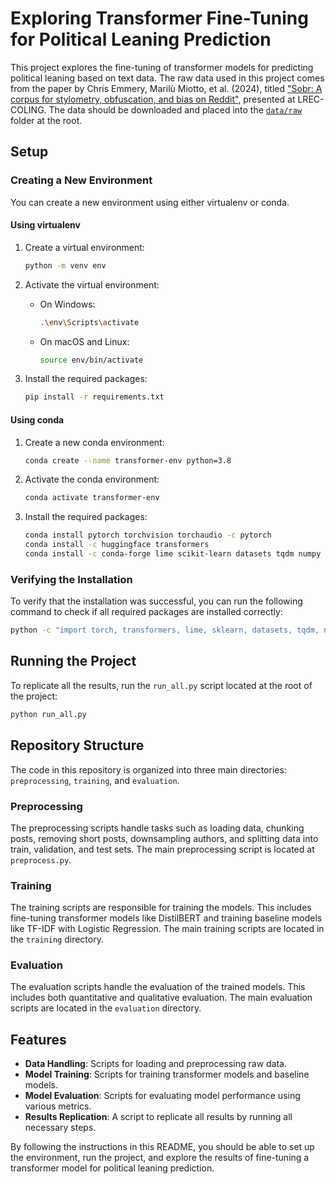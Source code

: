 # Exploring Transformer Fine-Tuning for Political Leaning Prediction

This project explores the fine-tuning of transformer models for predicting political leaning based on text data. The raw data used in this project comes from the paper by Chris Emmery, Marilù Miotto, et al. (2024), titled ["Sobr: A corpus for stylometry, obfuscation, and bias on Reddit"](https://aclanthology.org/2024.lrec-main.1302.pdf), presented at LREC-COLING. The data should be downloaded and placed into the [`data/raw`](data/raw) folder at the root.

## Setup

### Creating a New Environment

You can create a new environment using either virtualenv or conda.

#### Using virtualenv

1. Create a virtual environment:
    ```sh
    python -m venv env
    ```

2. Activate the virtual environment:
    - On Windows:
        ```sh
        .\env\Scripts\activate
        ```
    - On macOS and Linux:
        ```sh
        source env/bin/activate
        ```

3. Install the required packages:
    ```sh
    pip install -r requirements.txt
    ```

#### Using conda

1. Create a new conda environment:
    ```sh
    conda create --name transformer-env python=3.8
    ```

2. Activate the conda environment:
    ```sh
    conda activate transformer-env
    ```

3. Install the required packages:
    ```sh
    conda install pytorch torchvision torchaudio -c pytorch
    conda install -c huggingface transformers
    conda install -c conda-forge lime scikit-learn datasets tqdm numpy pandas
    ```

### Verifying the Installation

To verify that the installation was successful, you can run the following command to check if all required packages are installed correctly:
```sh
python -c "import torch, transformers, lime, sklearn, datasets, tqdm, numpy, pandas; print('All packages are installed correctly.')"
```

## Running the Project

To replicate all the results, run the `run_all.py` script located at the root of the project:
```sh
python run_all.py
```

## Repository Structure

The code in this repository is organized into three main directories: `preprocessing`, `training`, and `evaluation`.

### Preprocessing

The preprocessing scripts handle tasks such as loading data, chunking posts, removing short posts, downsampling authors, and splitting data into train, validation, and test sets. The main preprocessing script is located at `preprocess.py`.

### Training

The training scripts are responsible for training the models. This includes fine-tuning transformer models like DistilBERT and training baseline models like TF-IDF with Logistic Regression. The main training scripts are located in the `training` directory.

### Evaluation

The evaluation scripts handle the evaluation of the trained models. This includes both quantitative and qualitative evaluation. The main evaluation scripts are located in the `evaluation` directory.

## Features

- **Data Handling**: Scripts for loading and preprocessing raw data.
- **Model Training**: Scripts for training transformer models and baseline models.
- **Model Evaluation**: Scripts for evaluating model performance using various metrics.
- **Results Replication**: A script to replicate all results by running all necessary steps.

By following the instructions in this README, you should be able to set up the environment, run the project, and explore the results of fine-tuning a transformer model for political leaning prediction.